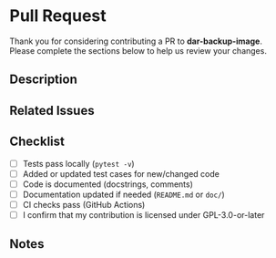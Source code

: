 # Pull Request

Thank you for considering contributing a PR to **dar-backup-image**.  
Please complete the sections below to help us review your changes.

## Description
<!-- Summarize the changes in this PR. What problem does it solve or what feature does it add? -->

## Related Issues
<!-- List related issues or discussions. Use "Closes #123" or "Fixes #456" when applicable. -->

## Checklist
- [ ] Tests pass locally (`pytest -v`)
- [ ] Added or updated test cases for new/changed code
- [ ] Code is documented (docstrings, comments)
- [ ] Documentation updated if needed (`README.md` or `doc/`)
- [ ] CI checks pass (GitHub Actions)
- [ ] I confirm that my contribution is licensed under GPL-3.0-or-later

## Notes
<!-- Add context if reviewers need setup steps, screenshots, or other details -->
